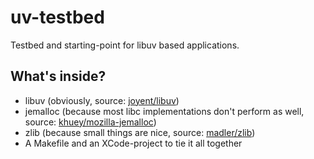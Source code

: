 uv-testbed
==========

Testbed and starting-point for libuv based applications.

What's inside?
--------------

* libuv (obviously, source: [joyent/libuv](https://github.com/joyent/libuv "github: joyent/libuv"))
* jemalloc (because most libc implementations don't perform as well, source: [khuey/mozilla-jemalloc](https://github.com/khuey/mozilla-jemalloc))
* zlib (because small things are nice, source: [madler/zlib](https://github.com/madler/zlib "github: madler/zlib"))
* A Makefile and an XCode-project to tie it all together
